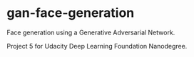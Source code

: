 # gan-face-generation

Face generation using a Generative Adversarial Network.

Project 5 for Udacity Deep Learning Foundation Nanodegree.
